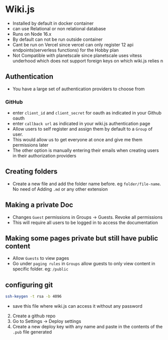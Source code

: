 # Wiki.js

- Installed by default in docker container
- can use Relational or non relational database
- Runs on Node 16.x
- By default can not be run outside container
- Cant be run on Vercel since vercel can only register 12 api endpoints(serverless functions) for the Hobby plan
- Not Compatible with planetscale since planetscale uses vitess underhood which does not support foreign keys on which wiki.js relies n

## Authentication

- You have a large set of authentication providers to choose from

### GitHub

- enter `client_id` and `client_secret` for oauth as indicated in your Github oauth
- enter `callback url` as indicated in your wiki.js authentication page
- Allow users to self register and assign them by default to a `Group` of user.
- This would allow us to get everyone at once and give me them permissions later
- The other option is manually entering their emails when creating users in their authorization providers

## Creating folders

- Create a new file and add the folder name before. eg `folder/file-name`. No need of Adding `.md` or any other extension

## Making a private Doc

- Changes `Guest` permissions in Groups -> Guests. Revoke all permissions
- This will require all users to be logged in to access the documentation

## Making some pages private but still have public content

- Allow `Guests` to view pages
- Go under `paging rules` in `Groups` allow guests to only view content in specific folder. eg: `/public`

## configuring git

```bash
ssh-keygen -t rsa -b 4096
```

- save this file where wiki.js can access it without any password

2. Create a github repo
3. Go to Settings -> Deploy settings
4. Create a new deploy key with any name and paste in the contents of the `.pub` file generated
